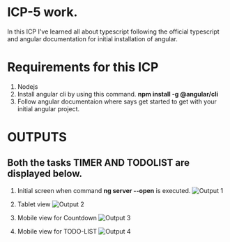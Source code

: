 # ICP-5 work.

In this ICP I've learned all about typescript following the official typescript and angular documentation for initial installation of angular.

# Requirements for this ICP

1. Nodejs
2. Install angular cli by using this command. **npm install -g @angular/cli**
3. Follow angular documentaion where says get started to get with your initial angular project.

# OUTPUTS

## Both the tasks TIMER AND TODOLIST are displayed below.

1. Initial screen when command **ng server --open** is executed.
   ![Output 1](./Documentation/Images/PC-View.png)

2. Tablet view
   ![Output 2](./Documentation/Images/Tablet-view.png)

3. Mobile view for Countdown
   ![Output 3](./Documentation/Images/Mobile-view.png)

4. Mobile view for TODO-LIST
   ![Output 4](./Documentation/Images/Mobile-view2.png)
